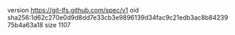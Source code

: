 version https://git-lfs.github.com/spec/v1
oid sha256:1d62c270e0d9d8dd7e33cb3e9896139d34fac9c21edb3ac8b8423975b4a63a18
size 1107
